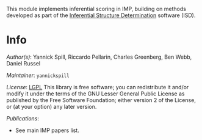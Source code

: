 This module implements inferential scoring in IMP, building on methods
developed as part of the [Inferential Structure Determination](http://www.isd.bio.cam.ac.uk/) software (ISD).

# Info

_Author(s)_: Yannick Spill, Riccardo Pellarin, Charles Greenberg, Ben Webb, Daniel Russel

_Maintainer_: `yannickspill`

_License_: [LGPL](http://www.gnu.org/licenses/old-licenses/lgpl-2.1.html)
This library is free software; you can redistribute it and/or
modify it under the terms of the GNU Lesser General Public
License as published by the Free Software Foundation; either
version 2 of the License, or (at your option) any later version.

_Publications_:
 - See main IMP papers list.
